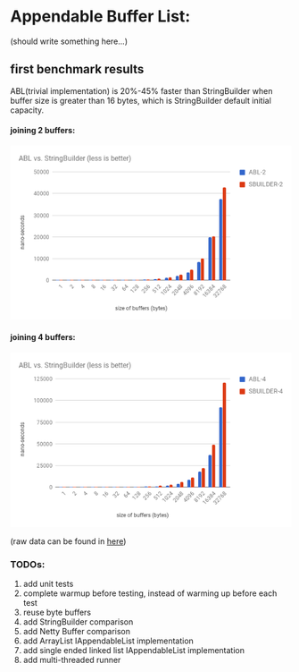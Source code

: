 # Appendable Buffer List:
(should write something here...)


## first benchmark results
ABL(trivial implementation) is 20%-45% faster than StringBuilder when buffer size is greater than 16 bytes, which is StringBuilder default initial capacity.

#### joining 2 buffers:
![Image](benchmark-results/2-buffers.png?raw=true)

#### joining 4 buffers:
![Image](benchmark-results/4-buffers.png?raw=true)

(raw data can be found in [here](benchmark-results/))

### TODOs:
1. add unit tests
1. complete warmup before testing, instead of warming up before each test
1. reuse byte buffers
1. add StringBuilder comparison
1. add Netty Buffer comparison
1. add ArrayList IAppendableList implementation
1. add single ended linked list IAppendableList implementation
1. add multi-threaded runner